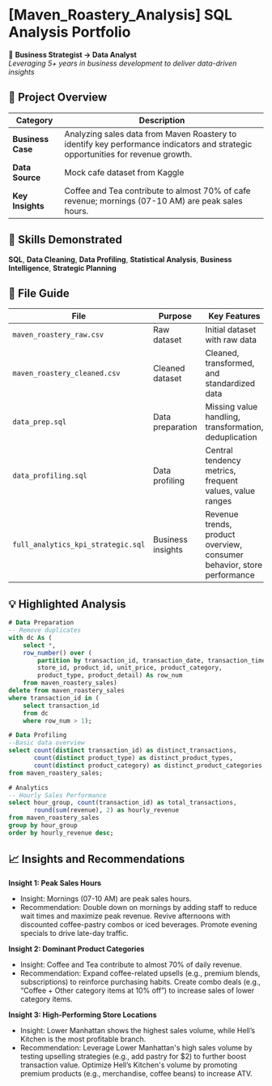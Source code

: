 # [Maven_Roastery_Analysis] SQL Analysis Portfolio

👋 **Business Strategist → Data Analyst**  
*Leveraging 5+ years in business development to deliver data-driven insights*

## 🚀 Project Overview
| Category          | Description |
|-------------------|-------------|
| **Business Case** | Analyzing sales data from Maven Roastery to identify key performance indicators and strategic opportunities for revenue growth.|
| **Data Source**   | Mock cafe dataset from Kaggle |
| **Key Insights**  | Coffee and Tea contribute to almost 70% of cafe revenue; mornings (07-10 AM) are peak sales hours.|

## 🧠 Skills Demonstrated
**SQL**, **Data Cleaning**, **Data Profiling**, **Statistical Analysis**, **Business Intelligence**, **Strategic Planning**

## 📂 File Guide
| File | Purpose | Key Features |
|------|---------|-------------|
| `maven_roastery_raw.csv` | Raw dataset | Initial dataset with raw data |
| `maven_roastery_cleaned.csv` | Cleaned dataset | Cleaned, transformed, and standardized data |
| `data_prep.sql` | Data preparation | Missing value handling, transformation, deduplication |
| `data_profiling.sql` | Data profiling | Central tendency metrics, frequent values, value ranges |
| `full_analytics_kpi_strategic.sql` | Business insights | Revenue trends, product overview, consumer behavior, store performance |

## 💡 Highlighted Analysis
```sql
# Data Preparation
-- Remove duplicates
with dc As (
    select *,
    row_number() over (
        partition by transaction_id, transaction_date, transaction_time, transaction_qty, 
        store_id, product_id, unit_price, product_category,
        product_type, product_detail) As row_num
    from maven_roastery_sales)
delete from maven_roastery_sales
where transaction_id in (
    select transaction_id
    from dc
    where row_num > 1);

# Data Profiling 
--Basic data overview
select count(distinct transaction_id) as distinct_transactions, 
       count(distinct product_type) as distinct_product_types, 
       count(distinct product_category) as distinct_product_categories
from maven_roastery_sales;

# Analytics 
-- Hourly Sales Performance
select hour_group, count(transaction_id) as total_transactions, 
       round(sum(revenue), 2) as hourly_revenue
from maven_roastery_sales
group by hour_group
order by hourly_revenue desc;

````
## 📈 Insights and Recommendations

**Insight 1: Peak Sales Hours**
- Insight: Mornings (07-10 AM) are peak sales hours.
- Recommendation: Double down on mornings by adding staff to reduce wait times and maximize peak revenue. Revive 		afternoons with discounted coffee-pastry combos or iced beverages. Promote evening specials to drive 		late-day traffic.

**Insight 2: Dominant Product Categories**
- Insight: Coffee and Tea contribute to almost 70% of daily revenue.
- Recommendation: Expand coffee-related upsells (e.g., premium blends, subscriptions) to reinforce purchasing habits. 		Create combo deals (e.g., “Coffee + Other category items at 10% off”) to increase sales of lower 		category items.

**Insight 3: High-Performing Store Locations**
- Insight: Lower Manhattan shows the highest sales volume, while Hell’s Kitchen is the most profitable branch.
- Recommendation: Leverage Lower Manhattan's high sales volume by testing upselling strategies (e.g., add pastry for 		$2) to further boost transaction value. Optimize Hell’s Kitchen's volume by promoting premium 			products (e.g., merchandise, coffee beans) to increase ATV.
